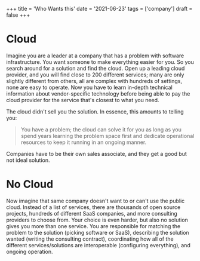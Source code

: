 +++
title = 'Who Wants this'
date = '2021-06-23'
tags = ['company']
draft = false
+++

# Cloud

Imagine you are a leader at a company that has a problem with software
infrastructure. You want someone to make everything easier for you. So you
search around for a solution and find the cloud. Open up a leading cloud
provider, and you will find close to 200 different services; many are only
slightly different from others, all are complex with hundreds of settings, none
are easy to operate. Now you have to learn in-depth technical information about
vendor-specific technology before being able to pay the cloud provider for the
service that's closest to what you need.

The cloud didn't sell you the solution. In essence, this amounts to telling you:

> You have a problem; the cloud can solve it for you as long as you spend years
> learning the problem space first and dedicate operational resources to keep it
> running in an ongoing manner.

Companies have to be their own sales associate, and they get a good but not
ideal solution.

# No Cloud

Now imagine that same company doesn't want to or can't use the public cloud.
Instead of a list of services, there are thousands of open source projects,
hundreds of different SaaS companies, and more consulting providers to choose
from. Your choice is even harder, but also no solution gives you more than one
service. You are responsible for matching the problem to the solution (picking
software or SaaS), describing the solution wanted (writing the consulting
contract), coordinating how all of the different services/solutions are
interoperable (configuring everything), and ongoing operation.
